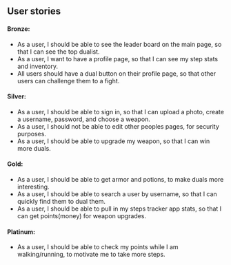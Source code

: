 
## User stories

#### Bronze:
- As a user, I should be able to see the leader board on the main page, so that I can see the top dualist.
- As a user, I want to have a profile page, so that I can see my step stats and inventory.
- All users should have a dual button on their profile page, so that other users can challenge them to a fight.


#### Silver:
- As a user, I should be able to sign in, so that I can upload a photo, create a username, password, and choose a weapon.
- As a user, I should not be able to edit other peoples pages, for security purposes.
- As a user, I should be able to upgrade my weapon, so that I can win more duals.


#### Gold:
- As a user, I should be able to get armor and potions, to make duals more interesting.
- As a user, I should be able to search a user by username, so that I can quickly find them to dual them.
- As a user, I should be able to pull in my steps tracker app stats, so that I can get points(money) for weapon upgrades.

#### Platinum:
- As a user, I should be able to check my points while I am walking/running, to motivate me to take more steps.
